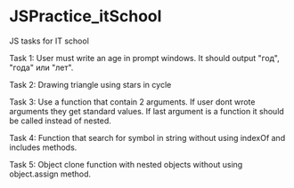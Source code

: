 # JSPractice_itSchool
JS tasks for IT school


Task 1:
User must write an age in prompt windows. It should output "год", "года" или "лет".

Task 2:
Drawing triangle using stars in cycle

Task 3:
Use a function that contain 2 arguments. If user dont wrote arguments they get standard values. If last argument is a function 
it should be called instead of nested.

Task 4:
Function that search for symbol in string without using indexOf and includes methods.

Task 5:
Object clone function with nested objects without using object.assign method.
